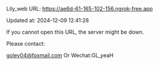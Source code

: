 Lily_web URL: https://ae6d-61-165-102-156.ngrok-free.app

Updated at: 2024-12-09 12:41:28

If you cannot open this URL, the server might be down.

Please contact: 

goley04@foxmail.com Or Wechat:GL_yeaH